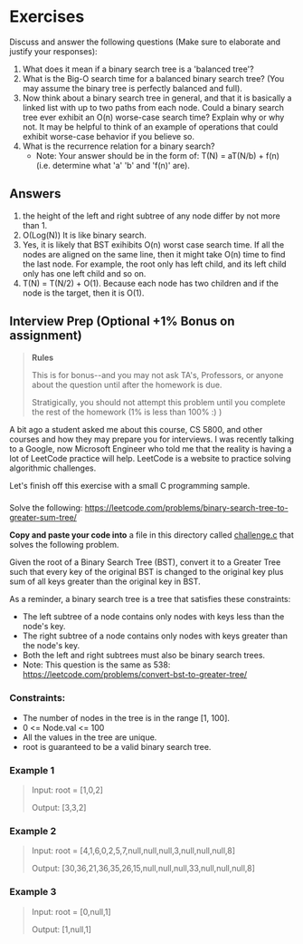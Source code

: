 # Exercises

Discuss and answer the following questions (Make sure to elaborate and justify your responses):

1. What does it mean if a binary search tree is a 'balanced tree'?
2. What is the Big-O search time for a balanced binary search tree? (You may assume the binary tree is perfectly balanced and full).
3. Now think about a binary search tree in general, and that it is basically a linked list with up to two paths from each node. Could a binary search tree ever exhibit an O(n) worse-case search time? Explain why or why not. It may be helpful to think of an example of operations that could exhibit worse-case behavior if you believe so.
4. What is the recurrence relation for a binary search?
	- Note: Your answer should be in the form of: T(N) = aT(N/b) + f(n) (i.e. determine what 'a' 'b' and 'f(n)' are).

## Answers

1. the height of the left and right subtree of any node differ by not more than 1.
2. O(Log(N)) It is like binary search.
3. Yes, it is likely that BST exihibits O(n) worst case search time. If all the nodes are aligned on the same line, then it might take O(n) time to find the last node. For example, the root only has left child, and its left child only has one left child and so on.
4. T(N) = T(N/2) + O(1). Because each node has two children and if the node is the target, then it is O(1).


## Interview Prep (Optional +1% Bonus on assignment)

> **Rules** 
> 
> This is for bonus--and you may not ask TA's, Professors, or anyone about the question until after the homework is due.
> 
> Stratigically, you should not attempt this problem until you complete the rest of the homework (1% is less than 100% :) )

A bit ago a student asked me about this course, CS 5800, and other courses and how they may prepare you for interviews. I was recently talking to a Google, now Microsoft Engineer who told me that the reality is having a lot of LeetCode practice will help. LeetCode is a website to practice solving algorithmic challenges.

Let's finish off this exercise with a small C programming sample.

###

Solve the following: https://leetcode.com/problems/binary-search-tree-to-greater-sum-tree/

**Copy and paste your code into** a file in this directory called [challenge.c](./challenge.c) that solves the following problem.

Given the root of a Binary Search Tree (BST), convert it to a Greater Tree such that every key of the original BST is changed to the original key plus sum of all keys greater than the original key in BST.

As a reminder, a binary search tree is a tree that satisfies these constraints:

* The left subtree of a node contains only nodes with keys less than the node's key.
* The right subtree of a node contains only nodes with keys greater than the node's key.
* Both the left and right subtrees must also be binary search trees.
* Note: This question is the same as 538: https://leetcode.com/problems/convert-bst-to-greater-tree/

### Constraints:

* The number of nodes in the tree is in the range [1, 100].
* 0 <= Node.val <= 100
* All the values in the tree are unique.
* root is guaranteed to be a valid binary search tree.

### Example 1

> Input: root = [1,0,2]
>
> Output: [3,3,2]

### Example 2

> Input: root = [4,1,6,0,2,5,7,null,null,null,3,null,null,null,8]
> 
> Output: [30,36,21,36,35,26,15,null,null,null,33,null,null,null,8]

### Example 3

> Input: root = [0,null,1]
> 
> Output: [1,null,1]

